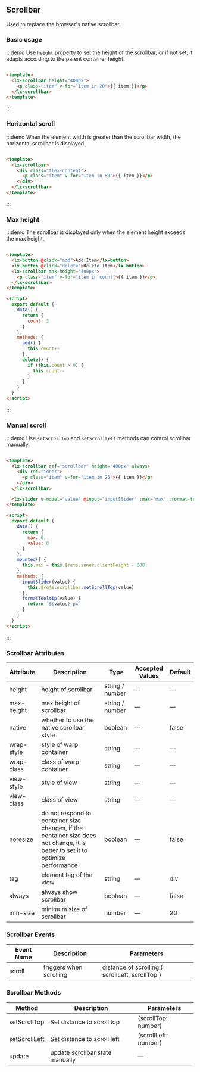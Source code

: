 ## Scrollbar

Used to replace the browser's native scrollbar.

### Basic usage

:::demo Use `height` property to set the height of the scrollbar, or if not set, it adapts according to the parent container height.

```html

<template>
  <lx-scrollbar height="400px">
    <p class="item" v-for="item in 20">{{ item }}</p>
  </lx-scrollbar>
</template>
```

:::

### Horizontal scroll

:::demo When the element width is greater than the scrollbar width, the horizontal scrollbar is displayed.

```html

<template>
  <lx-scrollbar>
    <div class="flex-content">
      <p class="item" v-for="item in 50">{{ item }}</p>
    </div>
  </lx-scrollbar>
</template>
```

:::

### Max height

:::demo The scrollbar is displayed only when the element height exceeds the max height.

```html

<template>
  <lx-button @click="add">Add Item</lx-button>
  <lx-button @click="delete">Delete Item</lx-button>
  <lx-scrollbar max-height="400px">
    <p class="item" v-for="item in count">{{ item }}</p>
  </lx-scrollbar>
</template>

<script>
  export default {
    data() {
      return {
        count: 3
      }
    },
    methods: {
      add() {
        this.count++
      },
      delete() {
        if (this.count > 0) {
          this.count--
        }
      }
    }
  }
</script>
```

:::

### Manual scroll

:::demo Use `setScrollTop` and `setScrollLeft` methods can control scrollbar manually.

```html

<template>
  <lx-scrollbar ref="scrollbar" height="400px" always>
    <div ref="inner">
      <p class="item" v-for="item in 20">{{ item }}</p>
    </div>
  </lx-scrollbar>

  <lx-slider v-model="value" @input="inputSlider" :max="max" :format-tooltip="formatTooltip"></lx-slider>
</template>

<script>
  export default {
    data() {
      return {
        max: 0,
        value: 0
      }
    },
    mounted() {
      this.max = this.$refs.inner.clientHeight - 380
    },
    methods: {
      inputSlider(value) {
        this.$refs.scrollbar.setScrollTop(value)
      },
      formatTooltip(value) {
        return `${value} px`
      }
    }
  }
</script>
```

:::

### Scrollbar Attributes

| Attribute       | Description        | Type        | Accepted Values        | Default   |
|-------------  |---------------- |---------------- |---------------------- |-------- |
| height          | height of scrollbar         | string / number  |          —             |    —     |
| max-height          | max height of scrollbar         | string / number  |          —             |    —     |
| native          | whether to use the native scrollbar style         | boolean  |          —             |    false     |
| wrap-style    | style of warp container  | string | — |    —  |
| wrap-class  |class of warp container    | string  |    —  |  — |
| view-style  | style of view    | string  |    —  |  — |
| view-class  | class of view    | string  |    —  |  — |
| noresize  | do not respond to container size changes, if the container size does not change, it is better to set it to optimize performance    | boolean  |    —  |  false |
| tag  | element tag of the view    | string  |    —  |  div |
| always  | always show scrollbar    | boolean  |    —  |  false |
| min-size  | minimum size of scrollbar    | number  |    —  |  20 |

### Scrollbar Events

| Event Name | Description | Parameters |
|---------- |-------- |---------- |
| scroll | triggers when scrolling | distance of scrolling { scrollLeft, scrollTop }|

### Scrollbar Methods

| Method | Description | Parameters |
| ---- | ---- | ---- |
| setScrollTop | Set distance to scroll top | (scrollTop: number) |
| setScrollLeft | Set distance to scroll left | (scrollLeft: number) |
| update | update scrollbar state manually | — |
